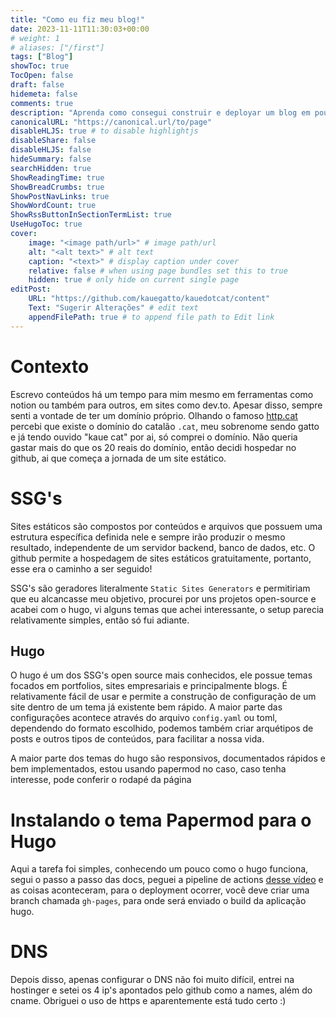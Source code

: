 ```yaml
---
title: "Como eu fiz meu blog!"
date: 2023-11-11T11:30:03+00:00
# weight: 1
# aliases: ["/first"]
tags: ["Blog"]
showToc: true
TocOpen: false
draft: false
hidemeta: false
comments: true
description: "Aprenda como consegui construir e deployar um blog em poucas horas."
canonicalURL: "https://canonical.url/to/page"
disableHLJS: true # to disable highlightjs
disableShare: false
disableHLJS: false
hideSummary: false
searchHidden: true
ShowReadingTime: true
ShowBreadCrumbs: true
ShowPostNavLinks: true
ShowWordCount: true
ShowRssButtonInSectionTermList: true
UseHugoToc: true
cover:
    image: "<image path/url>" # image path/url
    alt: "<alt text>" # alt text
    caption: "<text>" # display caption under cover
    relative: false # when using page bundles set this to true
    hidden: true # only hide on current single page
editPost:
    URL: "https://github.com/kauegatto/kauedotcat/content"
    Text: "Sugerir Alterações" # edit text
    appendFilePath: true # to append file path to Edit link
---
```

# Contexto
Escrevo conteúdos há um tempo para mim mesmo em ferramentas como notion ou também para outros, em sites como dev.to. Apesar disso, sempre senti a vontade de ter um domínio próprio. Olhando o famoso [http.cat](http.cat) percebi que existe o domínio do catalão `.cat`, meu sobrenome sendo gatto e já tendo ouvido "kaue cat" por ai, só comprei o domínio. Não queria gastar mais do que os 20 reais do domínio, então decidi hospedar no github, ai que começa a jornada de um site estático.
# SSG's
Sites estáticos são compostos por conteúdos e arquivos que possuem uma estrutura específica definida nele e sempre irão produzir o mesmo resultado, independente de um servidor backend, banco de dados, etc. O github permite a hospedagem de sites estáticos gratuitamente, portanto, esse era o caminho a ser seguido!

SSG's são geradores literalmente `Static Sites Generators` e permitiriam que eu alcancasse meu objetivo, procurei por uns projetos open-source e acabei com o hugo, vi alguns temas que achei interessante, o setup parecia relativamente simples, então só fui adiante.

## Hugo
O hugo é um dos SSG's open source mais conhecidos, ele possue temas focados em portfolios, sites empresariais e principalmente blogs. É relativamente fácil de usar e permite a construção de configuração de um site dentro de um tema já existente bem rápido. A maior parte das configurações acontece através do arquivo `config.yaml` ou toml, dependendo do formato escolhido, podemos também criar arquétipos de posts e outros tipos de conteúdos, para facilitar a nossa vida.

A maior parte dos temas do hugo são responsivos, documentados rápidos e bem implementados, estou usando papermod no caso, caso tenha interesse, pode conferir o rodapé da página

# Instalando o tema Papermod para o Hugo
Aqui a tarefa foi simples, conhecendo um pouco como o hugo funciona, segui o passo a passo das docs, peguei a pipeline de actions [desse vídeo](https://www.youtube.com/watch?v=_QSr2_pxIJs&t=1s) e as coisas aconteceram, para o deployment ocorrer, você deve criar uma branch chamada `gh-pages`, para onde será enviado o build da aplicação hugo.

# DNS

Depois disso, apenas configurar o DNS não foi muito difícil, entrei na hostinger e setei os 4 ip's apontados pelo github como a names, além do cname. Obriguei o uso de https e aparentemente está tudo certo :)